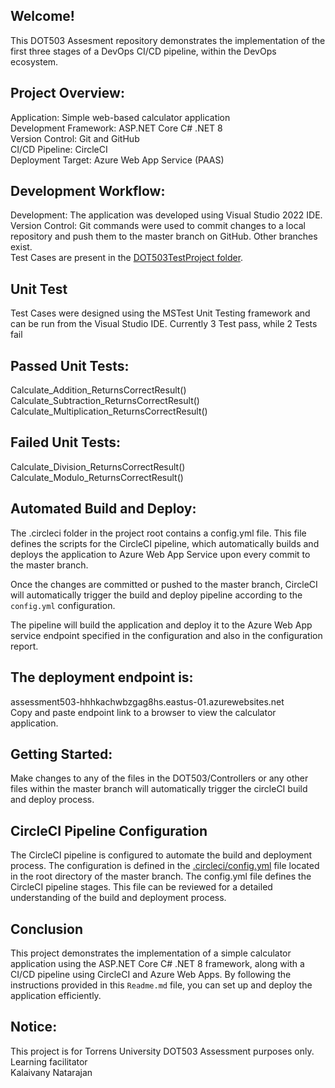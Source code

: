 ## Welcome!
This DOT503 Assesment repository demonstrates the implementation of the first three stages of a DevOps CI/CD pipeline, within the DevOps ecosystem.

## Project Overview:
Application: Simple web-based calculator application  
Development Framework: ASP.NET Core C# .NET 8  
Version Control: Git and GitHub  
CI/CD Pipeline: CircleCI  
Deployment Target: Azure Web App Service (PAAS)  

## Development Workflow:
Development: The application was developed using Visual Studio 2022 IDE.  
Version Control: Git commands were used to commit changes to a local repository and push them to the master branch on GitHub. Other branches exist.  
Test Cases are present in the [DOT503TestProject folder](https://github.com/seangabe/DOT503/blob/master/DOT503TestProject).   

## Unit Test
Test Cases were designed using the MSTest Unit Testing framework and can be run from the Visual Studio IDE.
Currently 3 Test pass, while 2 Tests fail

## Passed Unit Tests:
Calculate_Addition_ReturnsCorrectResult()  
Calculate_Subtraction_ReturnsCorrectResult()  
Calculate_Multiplication_ReturnsCorrectResult()  

## Failed Unit Tests:
Calculate_Division_ReturnsCorrectResult()  
Calculate_Modulo_ReturnsCorrectResult()   
        
## Automated Build and Deploy: 
The .circleci folder in the project root contains a config.yml file. This file defines the scripts for the CircleCI pipeline, which automatically builds and deploys the application to Azure Web App Service upon every commit to the master branch.

Once the changes are committed or pushed to the master branch, CircleCI will automatically trigger the build and deploy pipeline according to the `config.yml` configuration.

The pipeline will build the application and deploy it to the Azure Web App service endpoint specified in the configuration and also in the configuration report.

## The deployment endpoint is: 
assessment503-hhhkachwbzgag8hs.eastus-01.azurewebsites.net   
Copy and paste endpoint link to a browser to view the calculator application.

## Getting Started:
Make changes to any of the files in the DOT503/Controllers or any other files within the master branch will automatically trigger the circleCI build and deploy process.

## CircleCI Pipeline Configuration

The CircleCI pipeline is configured to automate the build and deployment process. The configuration is defined in the [.circleci/config.yml](https://github.com/seangabe/DOT503/blob/master/.circleci/config.yml) file located in the root directory of the master branch.
The config.yml file defines the CircleCI pipeline stages. This file can be reviewed for a detailed understanding of the build and deployment process.

## Conclusion
This project demonstrates the implementation of a simple calculator application using the ASP.NET Core C# .NET 8 framework, along with a CI/CD pipeline using CircleCI and Azure Web Apps. By following the instructions provided in this `Readme.md` file, you can set up and deploy the application efficiently.

## Notice:
This project is for Torrens University DOT503 Assessment purposes only.  
Learning facilitator  
Kalaivany Natarajan


